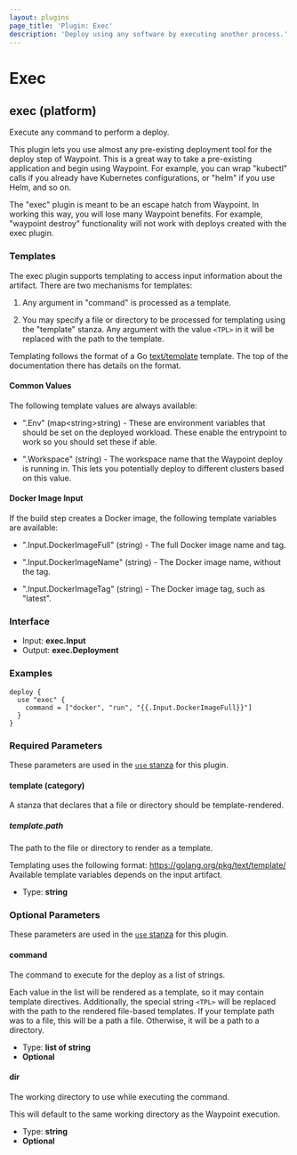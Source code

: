 ```yaml
---
layout: plugins
page_title: 'Plugin: Exec'
description: 'Deploy using any software by executing another process.'
---
```


# Exec

## exec (platform)

Execute any command to perform a deploy.

This plugin lets you use almost any pre-existing deployment tool for the
deploy step of Waypoint. This is a great way to take a pre-existing application
and begin using Waypoint. For example, you can wrap "kubectl" calls if you
already have Kubernetes configurations, or "helm" if you use Helm, and so on.

The "exec" plugin is meant to be an escape hatch from Waypoint. In working
this way, you will lose many Waypoint benefits. For example, "waypoint destroy"
functionality will not work with deploys created with the exec plugin.

### Templates

The exec plugin supports templating to access input information about the
artifact. There are two mechanisms for templates:

1. Any argument in "command" is processed as a template.

2. You may specify a file or directory to be processed for templating
using the "template" stanza. Any argument with the value `<TPL>` in it
will be replaced with the path to the template.

Templating follows the format of a Go [text/template](https://golang.org/pkg/text/template/)
template. The top of the documentation there has details on the format.

#### Common Values

The following template values are always available:

  - ".Env" (map<string\>string) - These are environment variables that should
    be set on the deployed workload. These enable the entrypoint to work so
    you should set these if able.


  - ".Workspace" (string) - The workspace name that the Waypoint deploy is
    running in. This lets you potentially deploy to different clusters based
    on this value.

#### Docker Image Input

If the build step creates a Docker image, the following template variables
are available:

  - ".Input.DockerImageFull" (string) - The full Docker image name and tag.

  - ".Input.DockerImageName" (string) - The Docker image name, without the tag.

  - ".Input.DockerImageTag" (string) - The Docker image tag, such as "latest".

### Interface

- Input: **exec.Input**
- Output: **exec.Deployment**

### Examples

```hcl
deploy {
  use "exec" {
    command = ["docker", "run", "{{.Input.DockerImageFull}}"]
  }
}
```

### Required Parameters

These parameters are used in the [`use` stanza](../docs/waypoint-hcl/use) for this plugin.

#### template (category)

A stanza that declares that a file or directory should be template-rendered.

##### template.path

The path to the file or directory to render as a template.

Templating uses the following format: https://golang.org/pkg/text/template/ Available template variables depends on the input artifact.

- Type: **string**

### Optional Parameters

These parameters are used in the [`use` stanza](../docs/waypoint-hcl/use) for this plugin.

#### command

The command to execute for the deploy as a list of strings.

Each value in the list will be rendered as a template, so it may contain template directives. Additionally, the special string `<TPL>` will be replaced with the path to the rendered file-based templates. If your template path was to a file, this will be a path a file. Otherwise, it will be a path to a directory.

- Type: **list of string**
- **Optional**

#### dir

The working directory to use while executing the command.

This will default to the same working directory as the Waypoint execution.

- Type: **string**
- **Optional**
